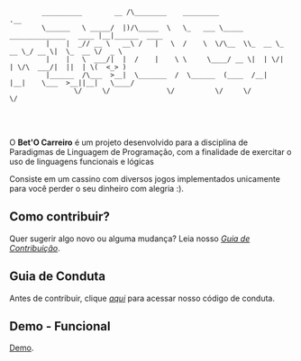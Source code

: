 
            __________        __ /\________    _________                             .__               
            \______   \ _____/  |)/\_____  \   \_   ___ \_____ ______________   ____ |__|______  ____  
             |    |  _// __ \   __\ /   |   \  /    \  \/\__  \\_  __ \_  __ \_/ __ \|  \_  __ \/  _ \ 
             |    |   \  ___/|  |  /    |    \ \     \____/ __ \|  | \/|  | \/\  ___/|  ||  | \(  <_> )
             |______  /\___  >__|  \_______  /  \______  (____  /__|   |__|    \___  >__||__|   \____/ 
                    \/     \/              \/          \/     \/                   \/                  



<br></br>

O **Bet'O Carreiro** é um projeto desenvolvido para a disciplina de Paradigmas de Linguagem de Programação, com a finalidade de exercitar o uso de linguagens funcionais e lógicas

Consiste em um cassino com diversos jogos implementados unicamente para você perder o seu dinheiro com alegria :).

## Como contribuir?

Quer sugerir algo novo ou alguma mudança? Leia nosso *[Guia de Contribuição](CONTRIBUTING.md)*.

## Guia de Conduta

Antes de contribuir, clique *[aqui](CODE_OF_CONDUCT.md)* para acessar nosso código de conduta.

## Demo - Funcional

[Demo](https://www.youtube.com/watch?v=agvVuu8yfa8).
